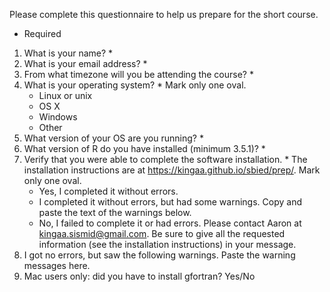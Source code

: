 Please complete this questionnaire to help us prepare for the short course.
* Required

1. What is your name? *
1. What is your email address? *
1. From what timezone will you be attending the course? *
1. What is your operating system? *
   Mark only one oval.
	- Linux or unix
	- OS X
    - Windows
    - Other 
1. What version of your OS are you running? *
1. What version of R do you have installed (minimum 3.5.1)? *
1. Verify that you were able to complete the software installation. *
   The installation instructions are at https://kingaa.github.io/sbied/prep/.
   Mark only one oval.
	- Yes, I completed it without errors.
	- I completed it without errors, but had some warnings. Copy and paste the text of the warnings below.
	- No, I failed to complete it or had errors. Please contact Aaron at kingaa.sismid@gmail.com. Be sure to give all the requested information (see the installation instructions) in your message. 
1. I got no errors, but saw the following warnings.
   Paste the warning messages here.
1. Mac users only: did you have to install gfortran?
   Yes/No
